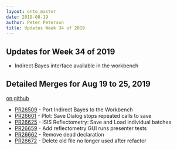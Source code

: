 ```yaml
---
layout: onto_master
date: 2019-08-19
author: Peter Peterson
title: Updates Week 34 of 2019
---
```

Updates for Week 34 of 2019
---------------------------
* Indirect Bayes interface available in the workbench

Detailed Merges for Aug 19 to 25, 2019
--------------------------------------
[on github](https://github.com/mantidproject/mantid/pulls?q=is%3Apr+merged%3A2019-08-20..2019-08-25)

* [PR26509](https://github.com/mantidproject/mantid/pull/26509) - Port Indirect Bayes to the Workbench
* [PR26601](https://github.com/mantidproject/mantid/pull/26601) - Plot: Save Dialog stops repeated calls to save
* [PR26625](https://github.com/mantidproject/mantid/pull/26625) - ISIS Reflectometry: Save and Load individual batches
* [PR26659](https://github.com/mantidproject/mantid/pull/26659) - Add reflectometry GUI runs presenter tests
* [PR26662](https://github.com/mantidproject/mantid/pull/26662) - Remove dead declaration
* [PR26672](https://github.com/mantidproject/mantid/pull/26672) - Delete old file no longer used after refactor
